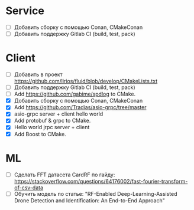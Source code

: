 # Service
- [ ] Добавить сборку с помощью Conan, CMakeConan
- [ ] Добавить поддержку Gitlab CI (build, test, pack)

# Client
- [ ] Добавить в проект https://github.com/lirios/fluid/blob/develop/CMakeLists.txt
- [ ] Добавить поддержку Gitlab CI (build, test, pack)
- [ ] Add https://github.com/gabime/spdlog to CMake.
- [x] Добавить сборку с помощью Conan, CMakeConan
- [x] Add https://github.com/Tradias/asio-grpc/tree/master
- [x] asio-grpc server + client hello world 
- [x] Add protobuf & grpc to CMake.
- [x] Hello world jrpc server + client
- [x] Add Boost to CMake.

# ML
- [ ] Сделать FFT датасета CardRF по гайду: https://stackoverflow.com/questions/64176002/fast-fourier-transform-of-csv-data
- [ ] Обучить модель по статье: "RF-Enabled Deep-Learning-Assisted Drone Detection and
Identification: An End-to-End Approach"
